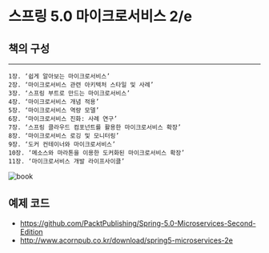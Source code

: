 # 스프링 5.0 마이크로서비스 2/e

## 책의 구성
-----
```
1장. ‘쉽게 알아보는 마이크로서비스’
2장. ‘마이크로서비스 관련 아키텍처 스타일 및 사례’
3장. ‘스프링 부트로 만드는 마이크로서비스’
4장. ‘마이크로서비스 개념 적용’
5장. ‘마이크로서비스 역량 모델’
6장. ‘마이크로서비스 진화: 사례 연구’
7장. ‘스프링 클라우드 컴포넌트를 활용한 마이크로서비스 확장’
8장. ‘마이크로서비스 로깅 및 모니터링’
9장. ‘도커 컨테이너와 마이크로서비스’
10장. ‘메소스와 마라톤을 이용한 도커화된 마이크로서비스 확장’
11장. ‘마이크로서비스 개발 라이프사이클’
```

![book](http://www.acornpub.co.kr/tb/detail/book/qb/wz/1517215720iC4a9nrz.jpg)

## 예제 코드
* https://github.com/PacktPublishing/Spring-5.0-Microservices-Second-Edition
* http://www.acornpub.co.kr/download/spring5-microservices-2e
